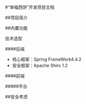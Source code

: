 #“幸福西饼”开发项目文档

##项目简介


##内置功能


技术选型

####后端
* 核心框架：Spring FrameWork4.4.2
* 安全框架：Apache Shiro 1.2


####前端



#####平台



##安全考虑

